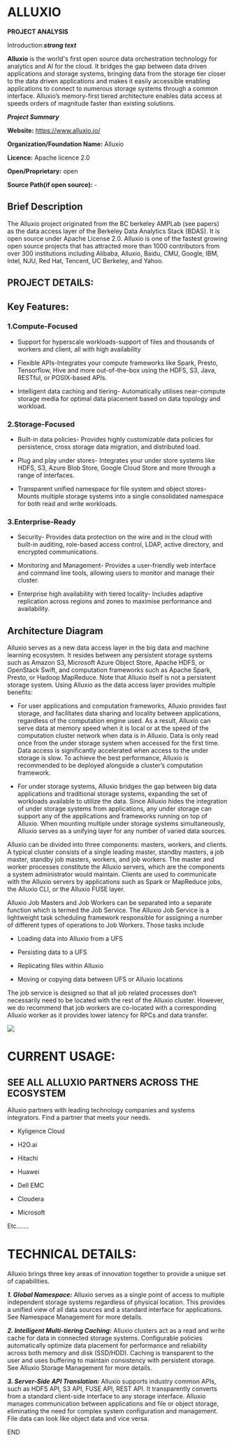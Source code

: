 ﻿# ALLUXIO

**PROJECT ANALYSIS**

Introduction:***strong text***

**Alluxio** is the world's first open source data orchestration technology for analytics and AI for the cloud. It bridges the gap between data driven applications and storage systems, bringing data from the storage tier closer to the data driven applications and makes it easily accessible enabling applications to connect to numerous storage systems through a common interface. Alluxio’s memory-first tiered architecture enables data access at speeds orders of magnitude faster than existing solutions.

***Project Summary***

  

**Website:** https://www.alluxio.io/

**Organization/Foundation Name:** Alluxio

**Licence:** Apache licence 2.0

**Open/Proprietary:** open

**Source Path(if open source):** - 

  

## Brief Description

The Alluxio project originated from the BC [](https://amplab.cs.berkeley.edu/software/) berkeley AMPLab (see papers) as the data access layer of the Berkeley Data Analytics Stack (BDAS). It is open source under Apache License 2.0. Alluxio is one of the fastest growing open source projects that has attracted more than 1000 contributors from over 300 institutions including Alibaba, Alluxio, Baidu, CMU, Google, IBM, Intel, NJU, Red Hat, Tencent, UC Berkeley, and Yahoo.

  
  
  
  
  
  

## PROJECT DETAILS:

## Key Features:

### 1.Compute-Focused

  

-   Support for hyperscale workloads-support of files and thousands of workers and client, all with high availability
    
-   Flexible APIs-Integrates your compute frameworks like Spark, Presto, Tensorflow, Hive and more out-of-the-box using the HDFS, S3, Java, RESTful, or POSIX-based APIs.
    
-   Intelligent data caching and tiering-  Automatically utilises near-compute storage media for optimal data placement based on data topology and workload.
    

### 2.Storage-Focused

-   Built-in data policies- Provides highly customizable data policies for persistence, cross storage data migration, and distributed load.
    
-   Plug and play under stores-  Integrates your under store systems like HDFS, S3, Azure Blob Store, Google Cloud Store and more through a range of interfaces.
    
-   Transparent unified namespace for file system and object stores-  Mounts multiple storage systems into a single consolidated namespace for both read and write workloads.
    

### 3.Enterprise-Ready

-   Security-  Provides data protection on the wire and in the cloud with built-in auditing, role-based access control, LDAP, active directory, and encrypted communications.
    
-   Monitoring and Management-  Provides a user-friendly web interface and command line tools, allowing users to monitor and manage their cluster.
    
-   Enterprise high availability with tiered locality-  Includes adaptive replication across regions and zones to maximise performance and availability.
    

  

## Architecture Diagram

Alluxio serves as a new data access layer in the big data and machine learning ecosystem. It resides between any persistent storage systems such as Amazon S3, Microsoft Azure Object Store, Apache HDFS, or OpenStack Swift, and computation frameworks such as Apache Spark, Presto, or Hadoop MapReduce. Note that Alluxio itself is not a persistent storage system. Using Alluxio as the data access layer provides multiple benefits:

-   For user applications and computation frameworks, Alluxio provides fast storage, and facilitates data sharing and locality between applications, regardless of the computation engine used. As a result, Alluxio can serve data at memory speed when it is local or at the speed of the computation cluster network when data is in Alluxio. Data is only read once from the under storage system when accessed for the first time. Data access is significantly accelerated when access to the under storage is slow. To achieve the best performance, Alluxio is recommended to be deployed alongside a cluster’s computation framework.
    
-   For under storage systems, Alluxio bridges the gap between big data applications and traditional storage systems, expanding the set of workloads available to utilize the data. Since Alluxio hides the integration of under storage systems from applications, any under storage can support any of the applications and frameworks running on top of Alluxio. When mounting multiple under storage systems simultaneously, Alluxio serves as a unifying layer for any number of varied data sources.
    

Alluxio can be divided into three components: masters, workers, and clients. A typical cluster consists of a single leading master, standby masters, a job master, standby job masters, workers, and job workers. The master and worker processes constitute the Alluxio servers, which are the components a system administrator would maintain. Clients are used to communicate with the Alluxio servers by applications such as Spark or MapReduce jobs, the Alluxio CLI, or the Alluxio FUSE layer.

Alluxio Job Masters and Job Workers can be separated into a separate function which is termed the Job Service. The Alluxio Job Service is a lightweight task scheduling framework responsible for assigning a number of different types of operations to Job Workers. Those tasks include

-   Loading data into Alluxio from a UFS
    
-   Persisting data to a UFS
    
-   Replicating files within Alluxio
    
-   Moving or copying data between UFS or Alluxio locations
    

The job service is designed so that all job related processes don’t necessarily need to be located with the rest of the Alluxio cluster. However, we do recommend that job workers are co-located with a corresponding Alluxio worker as it provides lower latency for RPCs and data transfer.

  

![](https://lh5.googleusercontent.com/aXsyjtj5Zr7Bb2gvTEXqyxM0eWwlQvXTtAT5B0U1YqBXr54MdJmupZsQjLkOaXg3_npgazVDL830rb0Vr9R_z82s2wamLWuxxLEeeQda63ZW6V8ZbrBBl9fpXzTuJYuopGrcsqwQ-pvtVT3rMkgNzuw)

# CURRENT USAGE:

## SEE ALL ALLUXIO PARTNERS ACROSS THE ECOSYSTEM

Alluxio partners with leading technology companies and systems integrators. Find a partner that meets your needs.

-   Kyligence Cloud
    
-   H2O.ai
    
-   Hitachi
    
-   Huawei
    
-   Dell EMC
    
-   Cloudera
    
-   Microsoft
    

Etc…….

# TECHNICAL DETAILS:

Alluxio brings three key areas of innovation together to provide a unique set of capabilities.

***1.  Global Namespace:*** Alluxio serves as a single point of access to multiple independent storage systems regardless of physical location. This provides a unified view of all data sources and a standard interface for applications. See Namespace Management for more details.
    
***2.  Intelligent Multi-tiering Caching:*** Alluxio clusters act as a read and write cache for data in connected storage systems. Configurable policies automatically optimize data placement for performance and reliability across both memory and disk (SSD/HDD). Caching is transparent to the user and uses buffering to maintain consistency with persistent storage. See Alluxio Storage Management for more details.
    
***3.  Server-Side API Translation:*** Alluxio supports industry common APIs, such as HDFS API, S3 API, FUSE API, REST API. It transparently converts from a standard client-side interface to any storage interface. Alluxio manages communication between applications and file or object storage, eliminating the need for complex system configuration and management. File data can look like object data and vice versa.
    

  

  

END
